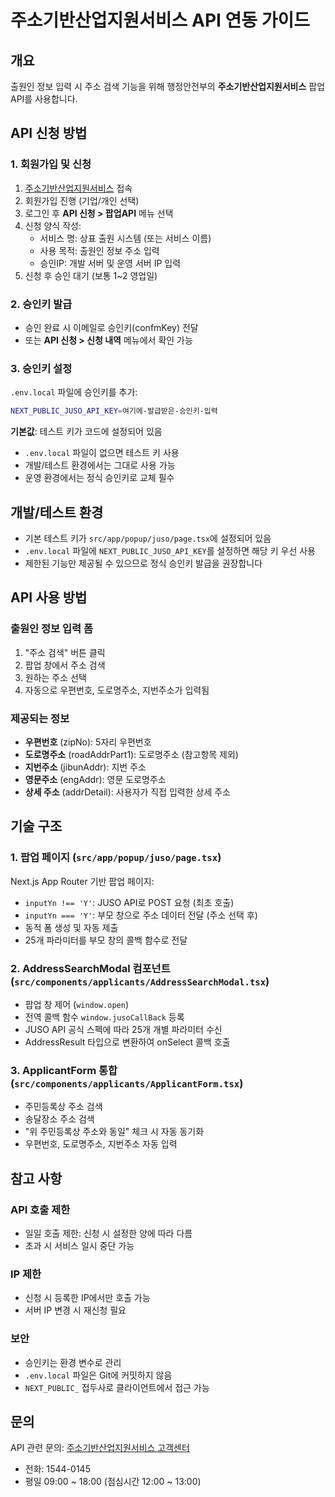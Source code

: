 # 주소기반산업지원서비스 API 연동 가이드

## 개요

출원인 정보 입력 시 주소 검색 기능을 위해 행정안전부의 **주소기반산업지원서비스** 팝업 API를 사용합니다.

## API 신청 방법

### 1. 회원가입 및 신청

1. [주소기반산업지원서비스](https://business.juso.go.kr/) 접속
2. 회원가입 진행 (기업/개인 선택)
3. 로그인 후 **API 신청 > 팝업API** 메뉴 선택
4. 신청 양식 작성:
   - 서비스 명: 상표 출원 시스템 (또는 서비스 이름)
   - 사용 목적: 출원인 정보 주소 입력
   - 승인IP: 개발 서버 및 운영 서버 IP 입력
5. 신청 후 승인 대기 (보통 1~2 영업일)

### 2. 승인키 발급

- 승인 완료 시 이메일로 승인키(confmKey) 전달
- 또는 **API 신청 > 신청 내역** 메뉴에서 확인 가능

### 3. 승인키 설정

`.env.local` 파일에 승인키를 추가:

```bash
NEXT_PUBLIC_JUSO_API_KEY=여기에-발급받은-승인키-입력
```

**기본값**: 테스트 키가 코드에 설정되어 있음
- `.env.local` 파일이 없으면 테스트 키 사용
- 개발/테스트 환경에서는 그대로 사용 가능
- 운영 환경에서는 정식 승인키로 교체 필수

## 개발/테스트 환경

- 기본 테스트 키가 `src/app/popup/juso/page.tsx`에 설정되어 있음
- `.env.local` 파일에 `NEXT_PUBLIC_JUSO_API_KEY`를 설정하면 해당 키 우선 사용
- 제한된 기능만 제공될 수 있으므로 정식 승인키 발급을 권장합니다

## API 사용 방법

### 출원인 정보 입력 폼

1. "주소 검색" 버튼 클릭
2. 팝업 창에서 주소 검색
3. 원하는 주소 선택
4. 자동으로 우편번호, 도로명주소, 지번주소가 입력됨

### 제공되는 정보

- **우편번호** (zipNo): 5자리 우편번호
- **도로명주소** (roadAddrPart1): 도로명주소 (참고항목 제외)
- **지번주소** (jibunAddr): 지번 주소
- **영문주소** (engAddr): 영문 도로명주소
- **상세 주소** (addrDetail): 사용자가 직접 입력한 상세 주소

## 기술 구조

### 1. 팝업 페이지 (`src/app/popup/juso/page.tsx`)

Next.js App Router 기반 팝업 페이지:
- `inputYn !== 'Y'`: JUSO API로 POST 요청 (최초 호출)
- `inputYn === 'Y'`: 부모 창으로 주소 데이터 전달 (주소 선택 후)
- 동적 폼 생성 및 자동 제출
- 25개 파라미터를 부모 창의 콜백 함수로 전달

### 2. AddressSearchModal 컴포넌트 (`src/components/applicants/AddressSearchModal.tsx`)

- 팝업 창 제어 (`window.open`)
- 전역 콜백 함수 `window.jusoCallBack` 등록
- JUSO API 공식 스펙에 따라 25개 개별 파라미터 수신
- AddressResult 타입으로 변환하여 onSelect 콜백 호출

### 3. ApplicantForm 통합 (`src/components/applicants/ApplicantForm.tsx`)

- 주민등록상 주소 검색
- 송달장소 주소 검색
- "위 주민등록상 주소와 동일" 체크 시 자동 동기화
- 우편번호, 도로명주소, 지번주소 자동 입력

## 참고 사항

### API 호출 제한

- 일일 호출 제한: 신청 시 설정한 양에 따라 다름
- 초과 시 서비스 일시 중단 가능

### IP 제한

- 신청 시 등록한 IP에서만 호출 가능
- 서버 IP 변경 시 재신청 필요

### 보안

- 승인키는 환경 변수로 관리
- `.env.local` 파일은 Git에 커밋하지 않음
- `NEXT_PUBLIC_` 접두사로 클라이언트에서 접근 가능

## 문의

API 관련 문의: [주소기반산업지원서비스 고객센터](https://business.juso.go.kr/)
- 전화: 1544-0145
- 평일 09:00 ~ 18:00 (점심시간 12:00 ~ 13:00)
